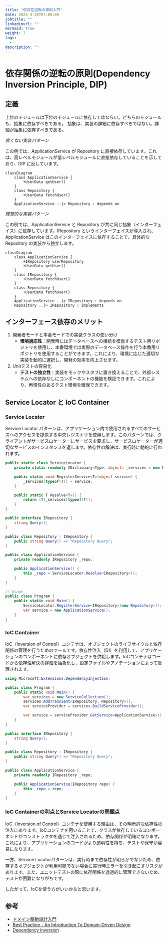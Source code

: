 ```yaml
---
title: "依存性逆転の原則入門"
date: 2024-4-30T07:00:00
jobtitle: ""
linkedinurl: ""
mermaid: true
weight: 7
tags:
  - 
description: ""
---
```


# 依存関係の逆転の原則(Dependency Inversion Principle, DIP)

## 定義

上位のモジュールは下位のモジュールに依存してはならい。どちらのモジュールも、抽象に依存すべきである。
抽象は、実装の詳細に依存すべきではない。詳細が抽象に依存すべきである。

*良くない実装パターン*

この例では、ApplicationService が Repository に直接依存しています。これは、高レベルモジュールが低レベルモジュールに直接依存していることを示しており、DIP に反しています。

```mermaid
classDiagram
    class ApplicationService {
        +UserData getUser()
    }
    class Repository {
        +UserData fetchUser()
    }
    ApplicationService --|> Repository : depends on
```

*理想的な実装パターン*

この例では、ApplicationService と Repository が共に同じ抽象（インターフェイス）に依存しています。IRepository というインターフェイスが導入され、ApplicationService はこのインターフェイスに依存することで、具体的な Repository の実装から独立します。

```mermaid
classDiagram
    class ApplicationService {
        +IRepository userRepository
        +UserData getUser()
    }
    class IRepository {
        +UserData fetchUser()
    }
    class Repository {
        +UserData fetchUser()
    }
    ApplicationService --|> IRepository : depends on
    Repository ..|> IRepository : implements
```

## インターフェース依存のメリット

1. 開発者モードと本番モードでの実装クラスの使い分け
   - **環境適応性**：開発時にはデータベースへの接続を模倣するテスト用リポジトリを使用し、本番環境では実際のデータベース操作を行う本番用リポジトリを使用することができます。これにより、環境に応じた適切な実装を動的に選択し、開発の効率を向上させます。
2. Unitテストの容易化
   - **テストの独立性**：実装をモックやスタブに置き換えることで、外部システムへの依存なしにコンポーネントの機能を検証できます。これにより、再現性のあるテスト環境を確保できます。

## Service Locator と IoC Container

### Service Locator

Service Locator パターンは、アプリケーション内で使用されるすべてのサービスへのアクセスを提供する中央レジストリを使用します。このパターンでは、クライアントがサービスロケーターにサービスを要求し、サービスロケーターが適切なサービスのインスタンスを返します。依存性の解決は、実行時に動的に行われます。

```csharp
public static class ServiceLocator {
    private static readonly IDictionary<Type, object> _services = new Dictionary<Type, object>();

    public static void RegisterService<T>(object service) {
        _services[typeof(T)] = service;
    }

    public static T Resolve<T>() {
        return (T)_services[typeof(T)];
    }
}

public interface IRepository {
    string Query();
}

public class Repository : IRepository {
    public string Query() => "Repository Query";
}

public class ApplicationService {
    private readonly IRepository _repo;

    public ApplicationService() {
        this._repo = ServiceLocator.Resolve<IRepository>();
    }
}

// Usage
public class Program {
    public static void Main() {
        ServiceLocator.RegisterService<IRepository>(new Repository());
        var service = new ApplicationService();
    }
}

```

### IoC Container

IoC（Inversion of Control）コンテナは、オブジェクトのライフサイクルと依存関係の管理を行うためのツールです。依存性注入（DI）を利用して、アプリケーションのコンポーネントに依存オブジェクトを供給します。IoCコンテナはコードから依存性解決の詳細を抽象化し、設定ファイルやアノテーションによって管理されます。

```csharp
using Microsoft.Extensions.DependencyInjection;

public class Program {
    public static void Main() {
        var services = new ServiceCollection();
        services.AddTransient<IRepository, Repository>();
        var serviceProvider = services.BuildServiceProvider();

        var service = serviceProvider.GetService<ApplicationService>();
    }
}

public interface IRepository {
    string Query();
}

public class Repository : IRepository {
    public string Query() => "Repository Query";
}

public class ApplicationService {
    private readonly IRepository _repo;

    public ApplicationService(IRepository repo) {
        this._repo = repo;
    }
}
```

### IoC Containerの利点とService Locatorの問題点

IoC（Inversion of Control）コンテナを使用する理由は、その明示的な依存性の注入にあります。IoCコンテナを用いることで、クラスが依存しているコンポーネントがコンストラクタを通じて注入されるため、依存関係が明確になります。これにより、アプリケーションのコードがより透明性を持ち、テストや保守が容易になります。

一方、Service Locatorパターンは、実行時まで依存性が明らかでないため、依存するオブジェクトが利用可能でない場合に実行時エラーを引き起こすリスクがあります。また、ユニットテストの際に依存関係を透過的に管理できないため、テストが困難になりがちです。

したがって、IoCを使う方がいいかなと思います。

## 参考

- [ドメイン駆動設計入門](https://www.seshop.com/product/detail/20675)
- [Best Practice - An Introduction To Domain-Driven Design](https://learn.microsoft.com/en-us/archive/msdn-magazine/2009/february/best-practice-an-introduction-to-domain-driven-design)
- [Dependency inversion](https://learn.microsoft.com/en-us/dotnet/architecture/modern-web-apps-azure/architectural-principles#dependency-inversion)
